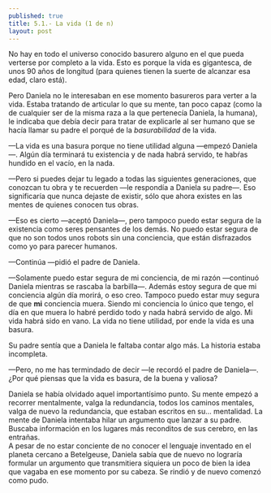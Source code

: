 ```yaml
---
published: true
title: 5.1.- La vida (1 de n)
layout: post
---
```

No hay en todo el universo conocido basurero alguno en el que pueda verterse por completo a la vida. Esto es porque la vida es gigantesca, de unos 90 años de longitud (para quienes tienen la suerte de alcanzar esa edad, claro está).

Pero Daniela no le interesaban en ese momento basureros para verter a la vida. Estaba tratando de articular lo que su mente, tan poco capaz (como la de cualquier ser de la misma raza a la que pertenecía Daniela, la humana), le indicaba que debía decir para tratar de explicarle al ser humano que se hacía llamar su padre el porqué de la _basurabilidad_ de la vida.

—La vida es una basura porque no tiene utilidad alguna —empezó Daniela—. Algún día terminará tu existencia y de nada habrá servido, te habŕas hundido en el vacío, en la nada.

—Pero si puedes dejar tu legado a todas las siguientes generaciones, que conozcan tu obra y te recuerden —le respondía a Daniela su padre—. Eso significaría que nunca dejaste de existir, sólo que ahora existes en las mentes de quienes conocen tus obras.

—Eso es cierto —aceptó Daniela—, pero tampoco puedo estar segura de la existencia como seres pensantes de los demás. No puedo estar segura de que no son todos unos robots sin una conciencia, que están disfrazados como yo para parecer humanos.

—Continúa —pidió el padre de Daniela.

—Solamente puedo estar segura de mi conciencia, de mi razón —continuó Daniela mientras se rascaba la barbilla—. Además estoy segura de que mi conciencia algún día morirá, o eso creo. Tampoco puedo estar muy segura de que **mi** conciencia muera. Siendo mi conciencia lo único que tengo, el día en que muera lo habré perdido todo y nada habrá servido de algo. Mi vida habrá sido en vano. La vida no tiene utilidad, por ende la vida es una basura.

Su padre sentía que a Daniela le faltaba contar algo más. La historia estaba incompleta.

—Pero, no me has termindado de decir —le recordó el padre de Daniela—. ¿Por qué piensas que la vida es basura, de la buena y valiosa?

Daniela se había olvidado aquel importantísimo punto. Su mente empezó a recorrer mentalmente, valga la redundancia, todos los caminos mentales, valga de nuevo la redundancia, que estaban escritos en su... mentalidad. La mente de Daniela intentaba hilar un argumento que lanzar a su padre. Buscaba información en los lugares más reconditos de sus cerebro, en las entrañas.  
A pesar de no estar conciente de no conocer el lenguaje inventado en el planeta cercano a Betelgeuse, Daniela sabía que de nuevo no lograría formular un argumento que transmitiera siquiera un poco de bien la idea que vagaba en ese momento por su cabeza. Se rindió y de nuevo comenzó como pudo.